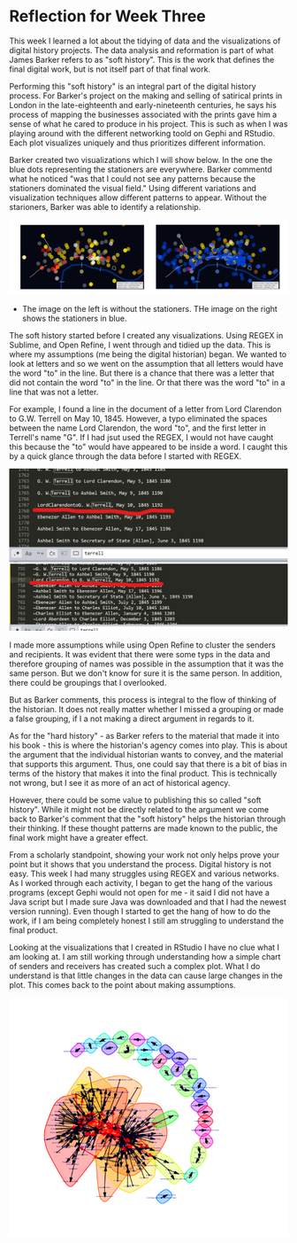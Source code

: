 # Reflection for Week Three

This week I learned a lot about the tidying of data and the visualizations of digital history projects. The data analysis and reformation is part of what James Barker refers to as "soft history". This is the work that defines the final digital work, but is not itself part of that final work. 

Performing this "soft history" is an integral part of the digital history process. For Barker's project on the making and selling of satirical prints in London in the late-eighteenth and early-nineteenth centuries, he says his process of mapping the businesses associated with the prints gave him a sense of what he cared to produce in his project. This is such as when I was playing around with the different networking toold on Gephi and RStudio. Each plot visualizes uniquely and thus prioritizes different information. 

Barker created two visualizations which I will show below. In the one the blue dots representing the stationers are everywhere. Barker commentd what he noticed "was that I could not see any patterns because the stationers dominated the visual field." Using different variations and visualization techniques allow different patterns to appear. Without the starioners, Barker was able to identify a relationship. 

![image i just uploaded](Barker1.2.png)

- The image on the left is without the stationers. THe image on the right shows the stationers in blue.

The soft history started before I created any visualizations. Using REGEX in Sublime, and Open Refine, I went through and tidied up the data. This is where my assumptions (me being the digital historian) began. We wanted to look at letters and so we went on the assumption that all letters would have the word "to" in the line. But there is a chance that there was a letter that did not contain the word "to" in the line. Or that there was the word "to" in a line that was not a letter.  

For example, I found a line in the document of a letter from Lord Clarendon to G.W. Terrell on May 10, 1845. However, a typo eliminated the spaces between the name Lord Clarendon, the word "to", and the first letter in Terrell's name "G". If I had jsut used the REGEX, I would not have caught this because the "to" would have appeared to be inside a word. I caught this by a quick glance through the data before I started with REGEX.

![image i just uploaded](fix2.jpg)
![image i just uploaded](fix1.jpg)

I made more assumptions while using Open Refine to cluster the senders and recipients. It was evident that there were some typs in the data and therefore grouping of names was possible in the assumption that it was the same person. But we don't know for sure it is the same person. In addition, there could be groupings that I overlooked.

But as Barker comments, this process is integral to the flow of thinking of the historian. It does not really matter whether I missed a grouping or made a false grouping, if I a not making a direct argument in regards to it. 

As for the "hard history" - as Barker refers to the material that made it into his book - this is where the historian's agency comes into play. This is about the argument that the individual historian wants to convey, and the material that supports this argument. Thus, one could say that there is a bit of bias in terms of the history that makes it into the final product. This is technically not wrong, but I see it as more of an act of historical agency. 

However, there could be some value to publishing this so called "soft history". While it might not be directly related to the argument we come back to Barker's comment that the "soft history" helps the historian through their thinking. If these thought patterns are made known to the public, the final work might have a greater effect. 

From a scholarly standpoint, showing your work not only helps prove your point but it shows that you understand the process. Digital history is not easy. This week I had many struggles using REGEX and various networks. As I worked through each activity, I began to get the hang of the various programs (except Gephi would not open for me - it said I did not have a Java script but I made sure Java was downloaded and that I had the newest version running). Even though I started to get the hang of how to do the work, if I am being completely honest I still am struggling to understand the final product. 

Looking at the visualizations that I created in RStudio I have no clue what I am looking at. I am still working through understanding how a simple chart of senders and receivers has created such a complex plot. What I do understand is that little changes in the data can cause large changes in the plot. This comes back to the point about making assumptions.

![image i just uploaded](RStudio.png)


